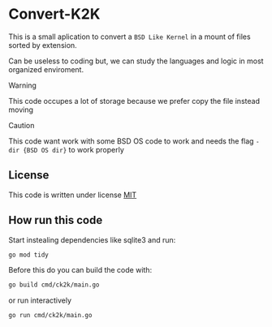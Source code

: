 # Convert-K2K

This is a small aplication to convert a `BSD Like Kernel` in a mount of files sorted by extension. 

Can be useless to coding but, we can study the languages and logic in most organized enviroment.

> [!WARNING]
> This code occupes a lot of storage because we prefer copy the file instead moving

> [!CAUTION]
> This code want work with some BSD OS code to work and needs the flag `-dir {BSD OS dir}` to work properly

## License

This code is written under license [MIT](https://github.com/FoxBSD/Convert-K2K/blob/main/LICENSE)

## How run this code

Start instealing dependencies like sqlite3 and run: 

```bash
go mod tidy
```

Before this do you can build the code with:

```bash
go build cmd/ck2k/main.go
```

or run interactively

```bash
go run cmd/ck2k/main.go
```

